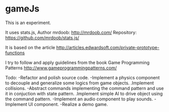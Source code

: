 # gameJs
This is an experiment.

It uses stats.js, Author mrdoob: http://mrdoob.com/
Repository: https://github.com/mrdoob/stats.js/

It is based on the article http://articles.edwardsoft.com/private-prototype-functions

I try to follow and apply guidelines from the book Game Programming Patterns http://www.gameprogrammingpatterns.com/

Todo:
-Refactor and polish source code.
-Implement a physics component to decouple and generalize some logics from game objects.
  .Implement collisions.
-Abstract commands implementing the command pattern and use it in conjuction with state pattern.
  .Implement simple AI to drive object using the command pattern.
-Implement an audio component to play sounds.
-Implement UI component.
-Realize a demo game.
